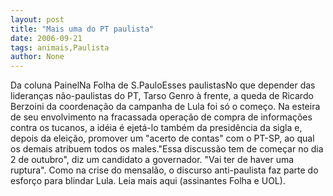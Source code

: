 ```yaml
---
layout: post
title: "Mais uma do PT paulista"
date: 2006-09-21
tags: animais,Paulista
author: None
---
```

Da coluna PainelNa&nbsp;Folha de S.PauloEsses paulistasNo que depender das lideranças não-paulistas do PT, Tarso Genro à frente, a queda de Ricardo Berzoini da coordenação da campanha de Lula foi só o começo. Na esteira de seu envolvimento na fracassada operação de compra de informações contra os tucanos, a idéia é ejetá-lo também da presidência da sigla e, depois da eleição, promover um \"acerto de contas\" com o PT-SP, ao qual os demais atribuem todos os males.\"Essa discussão tem de começar no dia 2 de outubro\", diz um candidato a governador. \"Vai ter de haver uma ruptura\". Como na crise do mensalão, o discurso anti-paulista faz parte do esforço para blindar Lula.
Leia mais aqui (assinantes Folha e UOL). 